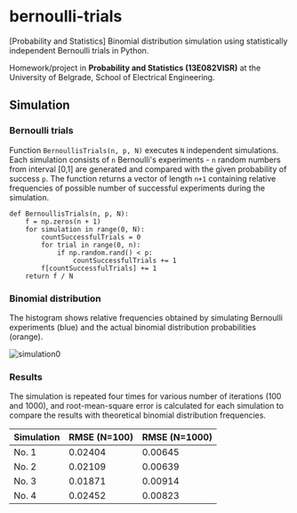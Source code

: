 # bernoulli-trials
[Probability and Statistics] Binomial distribution simulation using statistically independent Bernoulli trials in Python.

Homework/project in **Probability and Statistics (13E082VISR)** at the University of Belgrade, School of Electrical Engineering.

## Simulation

### Bernoulli trials

Function `BernoullisTrials(n, p, N)` executes `N` independent simulations. Each simulation consists of `n` Bernoulli's experiments - `n` random numbers from interval [0,1] are generated and compared with the given probability of success `p`. The function returns a vector of length `n+1` containing relative frequencies of possible number of successful experiments during the simulation.

```
def BernoullisTrials(n, p, N):
	f = np.zeros(n + 1)
	for simulation in range(0, N):
		countSuccessfulTrials = 0
		for trial in range(0, n):
			if np.random.rand() < p:
				countSuccessfulTrials += 1
		f[countSuccessfulTrials] += 1
	return f / N
```

### Binomial distribution

The histogram shows relative frequencies obtained by simulating Bernoulli experiments (blue) and the actual binomial distribution probabilities (orange).

![simulation0]()

### Results

The simulation is repeated four times for various number of iterations (100 and 1000), and root-mean-square error is calculated for each simulation to compare the results with theoretical binomial distribution frequencies.

| Simulation | RMSE (N=100)  | RMSE (N=1000) |
| ---------- | ------------- | ------------- |
| No. 1      | 0.02404       | 0.00645       |
| No. 2      | 0.02109       | 0.00639       |
| No. 3      | 0.01871       | 0.00914       |
| No. 4      | 0.02452       | 0.00823       |

